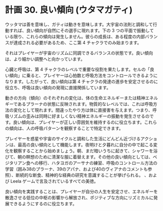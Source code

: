 # 計画 30. 良い傾向 (ウタマガティ)

ウッタマは善を意味し、ガティは動きを意味します。大宇宙の法則と調和して行動すれば、良い傾向が自然にその選手に現れます。下の 3 つの平面で振動している限り、これらの傾向は発生しません。彼らの成長は、ある程度の内部バランスが達成される必要があるため、ここ第 4 チャクラでのみ始まります。

それはプレイヤーが宇宙のリズムに同調できるバランスの状態です。良い傾向は、より細かい調整へと向かっています。

心臓と呼吸は、第 4 チャクラのレベルで重要な役割を果たします。セルの「良い傾向」に乗ると、プレイヤーは心拍数と呼吸方法をコントロールできるようになります。したがって、良い傾向は第 4 チャクラの発達の進歩を安定させるのに役立ち、呼吸は良い傾向の発現に直接関係しています。

動きの方向（傾向）のそれぞれの変化は、体の生命エネルギーまたは精神エネルギーであるプラーナの状態に反映されます。物質的なレベルでは、これは呼吸方法の変化として現れます。間違ったやり方は体に直接害を与えます。つまり、呼吸リズムの歪みは同時に好ましくない精神エネルギーの振動を発生させるのです。良い傾向は、プレイヤーが正しい雰囲気を維持するのに役立ちます。これらの傾向は、人の呼吸パターンを観察することで特定できます。

プレイヤーを惑星や宇宙のサイクルと調和した生活にどんどん近づけるアクションは、最高の良い傾向として機能します。夜明けと夕暮れに自分の中で起こる変化を観察することから始めましょう。朝、まだ暗いうちに起きて、シャワーを浴びて、朝の瞑想のために清潔な服に着替えます。その他の良い傾向としては、ベジタリアン食への移行、ハタヨガのアーサナの練習、呼吸のコントロール方法の学習（囲み38のプラーナ、39のアパナ、および40のヴィアナのコメントも参照）、断続的な断食、精神的な経典の研究を意識することが挙げられる。 、および Leela ゲームで言及されているすべての美徳。

良い傾向を実践することは、プレイヤーが自分の人生を安定させ、エネルギーを散逸させる低位の中枢の影響から解放され、ポジティブな方向にリズミカルに発展できるようにするのに役立ちます。
